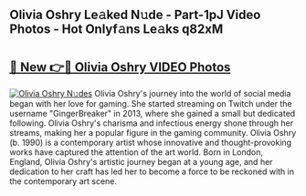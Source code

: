 ## Olivia Oshry Le𝚊ked N𝚞de - Part-1pJ Video Photos - Hot Onlyf𝚊ns Le𝚊ks q82xM

# <h2><a href="http://ac49971.deff.icu/?id=Olivia+Oshry">🔗 New 👉🔴 Olivia Oshry VIDEO Photos</a></h2>

[![Olivia Oshry N𝚞des](https://i.imgur.com/rIISA9y.gif)](http://ac49971.deff.icu/?id=Olivia+Oshry)
Olivia Oshry's journey into the world of social media began with her love for gaming. She started streaming on Twitch under the username "GingerBreaker" in 2013, where she gained a small but dedicated following. Olivia Oshry's charisma and infectious energy shone through her streams, making her a popular figure in the gaming community. Olivia Oshry (b. 1990) is a contemporary artist whose innovative and thought-provoking works have captured the attention of the art world. Born in London, England, Olivia Oshry's artistic journey began at a young age, and her dedication to her craft has led her to become a force to be reckoned with in the contemporary art scene.
